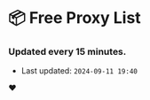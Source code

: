 # :package: Free Proxy List
### Updated every 15 minutes.

- Last updated: `2024-09-11 19:40`

:heart:

